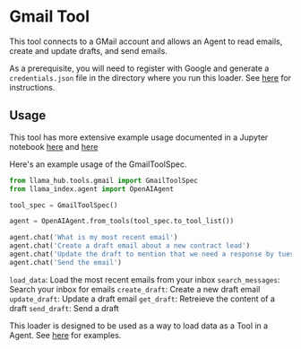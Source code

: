 # Gmail Tool

This tool connects to a GMail account and allows an Agent to read emails, create and update drafts, and send emails.

As a prerequisite, you will need to register with Google and generate a `credentials.json` file in the directory where you run this loader. See [here](https://developers.google.com/workspace/guides/create-credentials) for instructions.

## Usage

This tool has more extensive example usage documented in a Jupyter notebook [here](https://github.com/emptycrown/llama-hub/tree/main/llama_hub/tools/notebooks/gmail.ipynb) and [here](https://github.com/emptycrown/llama-hub/tree/main/llama_hub/tools/notebooks/advanced_tools_usage.ipynb)

Here's an example usage of the GmailToolSpec.

```python
from llama_hub.tools.gmail import GmailToolSpec
from llama_index.agent import OpenAIAgent

tool_spec = GmailToolSpec()

agent = OpenAIAgent.from_tools(tool_spec.to_tool_list())

agent.chat('What is my most recent email')
agent.chat('Create a draft email about a new contract lead')
agent.chat('Update the draft to mention that we need a response by tuesday')
agent.chat('Send the email')
```

`load_data`: Load the most recent emails from your inbox
`search_messages`: Search your inbox for emails
`create_draft`: Create a new draft email
`update_draft`: Update a draft email
`get_draft`: Retreieve the content of a draft
`send_draft`: Send a draft

This loader is designed to be used as a way to load data as a Tool in a Agent. See [here](https://github.com/emptycrown/llama-hub/tree/main) for examples.

